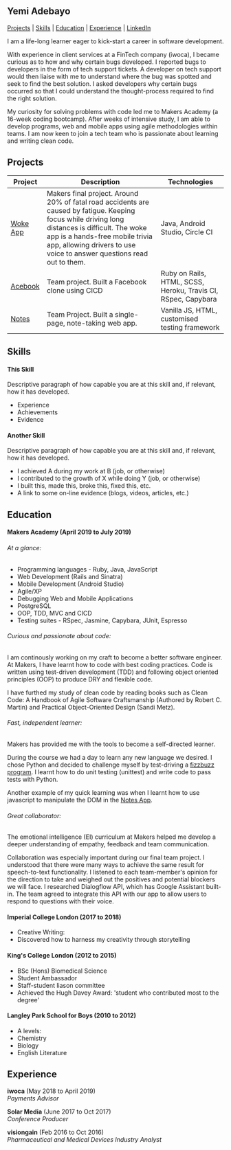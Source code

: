 ## Yemi Adebayo

[Projects](#Projects) | [Skills](#Skills) | [Education](#Education) | [Experience](#Experience) | [LinkedIn](https://www.linkedin.com/in/yadebayo/)

I am a life-long learner eager to kick-start a career in software development.

With experience in client services at a FinTech company (iwoca), I became curious as to how and why certain bugs developed. I reported bugs to developers in the form of tech support tickets. A developer on tech support would then liaise with me to understand where the bug was spotted and seek to find the best solution. I asked developers why certain bugs occurred so that I could understand the thought-process required to find the right solution. 

My curiosity for solving problems with code led me to Makers Academy (a 16-week coding bootcamp). After weeks of intensive study, I am able to develop programs, web and mobile apps using agile methodologies within teams. I am now keen to join a tech team who is passionate about learning and writing clean code.


## Projects

| Project | Description | Technologies |
|-|-|-|
| [Woke App](https://github.com/yem82/woke-platypus) | Makers final project. Around 20% of fatal road accidents are caused by fatigue. Keeping focus while driving long distances is difficult. The woke app is a hands-free mobile trivia app, allowing drivers to use voice to answer questions read out to them. | Java, Android Studio, Circle CI |
| [Acebook](https://github.com/yem82/acebook-spacebook) | Team project. Built a Facebook clone using CICD | Ruby on Rails, HTML, SCSS, Heroku, Travis CI, RSpec, Capybara |
| [Notes](https://github.com/yem82/notes) | Team Project. Built a single-page, note-taking web app.| Vanilla JS, HTML, customised testing framework |


## Skills

#### This Skill

Descriptive paragraph of how capable you are at this skill and, if relevant, how it has developed.

- Experience
- Achievements
- Evidence

#### Another Skill

Descriptive paragraph of how capable you are at this skill and, if relevant, how it has developed.

- I achieved A during my work at B (job, or otherwise)
- I contributed to the growth of X while doing Y (job, or otherwise)
- I built this, made this, broke this, fixed this, etc.
- A link to some on-line evidence (blogs, videos, articles, etc.)

## Education

#### Makers Academy (April 2019 to July 2019)


###### At a glance:

-	Programming languages - Ruby, Java, JavaScript
-	Web Development (Rails and Sinatra)
-	Mobile Development (Android Studio)
- Agile/XP
-	Debugging Web and Mobile Applications
-	PostgreSQL
-	OOP, TDD, MVC and CICD
- Testing suites - RSpec, Jasmine, Capybara, JUnit, Espresso


###### Curious and passionate about code:


I am continously working on my craft to become a better software engineer. At Makers, I have learnt how to code with best coding practices. Code is written using test-driven development (TDD) and following object oriented principles (OOP) to produce DRY and flexible code.

I have furthed my study of clean code by reading books such as Clean Code: A Handbook of Agile Software Craftsmanship (Authored by Robert C. Martin) and Practical Object-Oriented Design (Sandi Metz).

###### Fast, independent learner:

Makers has provided me with the tools to become a self-directed learner. 

During the course we had a day to learn any new language we desired. I chose Python and decided to challenge myself by test-driving a [fizzbuzz program](https://github.com/yem82/Fizzbuzz_python). I learnt how to do unit testing (unittest) and write code to pass tests with Python.

Another example of my quick learning was when I learnt how to use javascript to manipulate the DOM in the [Notes App](https://github.com/yem82/notes).

###### Great collaborator:

The emotional intelligence (EI) curriculum at Makers helped me develop a deeper understanding of empathy, feedback and team communication. 


Collaboration was especially important during our final team project. I understood that there were many ways to achieve the same result for speech-to-text functionality. I listened to each team-member's opinion for the direction to take and weighed out the positives and potential blockers we will face. I researched Dialogflow API, which has Google Assistant built-in. The team agreed to integrate this API with our app to allow users to respond to questions with their voice.

#### Imperial College London (2017 to 2018)

- Creative Writing:
- Discovered how to harness my creativity through storytelling

#### King's College London (2012 to 2015)

- BSc (Hons) Biomedical Science
- Student Ambassador
- Staff-student liason committee
- Achieved the Hugh Davey Award: 'student who contributed most to the degree'

#### Langley Park School for Boys (2010 to 2012)

- A levels:
- Chemistry 
- Biology 
- English Literature 

## Experience

**iwoca** (May 2018 to April 2019)   
*Payments Advisor*  

**Solar Media** (June 2017 to Oct 2017)    
*Conference Producer*  

**visiongain** (Feb 2016 to Oct 2016)   
*Pharmaceutical and Medical Devices Industry Analyst*  
